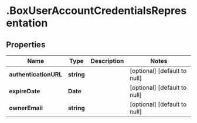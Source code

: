 # .BoxUserAccountCredentialsRepresentation

## Properties
Name | Type | Description | Notes
------------ | ------------- | ------------- | -------------
**authenticationURL** | **string** |  | [optional] [default to null]
**expireDate** | **Date** |  | [optional] [default to null]
**ownerEmail** | **string** |  | [optional] [default to null]


